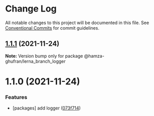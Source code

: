 # Change Log

All notable changes to this project will be documented in this file.
See [Conventional Commits](https://conventionalcommits.org) for commit guidelines.

## [1.1.1](https://github.com/hamza-ghufran/repo-packages/compare/@hamza-ghufran/lerna_branch_logger@1.1.0...@hamza-ghufran/lerna_branch_logger@1.1.1) (2021-11-24)

**Note:** Version bump only for package @hamza-ghufran/lerna_branch_logger





# 1.1.0 (2021-11-24)


### Features

* [packages] add logger ([073f714](https://github.com/hamza-ghufran/repo-packages/commit/073f714172b4861d83200d07e59ab1c7dd8b096b))
